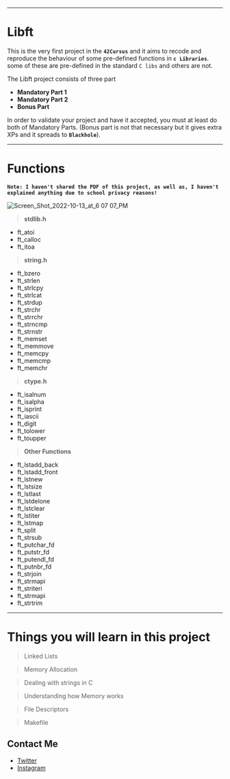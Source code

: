 
---

# Libft

This is the very first project in the **`42Cursus`** and it aims to recode and reproduce the behaviour of some pre-defined functions in **`c Libraries`**. <br/>
some of these are pre-defined in the standard `C libs` and others are not.

The Libft project consists of three part
- **Mandatory Part 1**
- **Mandatory Part 2**
- **Bonus Part**
  
In order to validate your project and have it accepted, you must at least do both of Mandatory Parts. (Bonus part is not that necessary but it gives extra XPs and it spreads to **`Blackhole`**).

---

# Functions

**```Note: I haven't shared the PDF of this project, as well as, I haven't explained anything due to school privacy reasons!```**

![Screen_Shot_2022-10-13_at_6 07 07_PM](https://user-images.githubusercontent.com/49293816/195662453-cb701fce-29a8-4c98-ab3d-6c5f69e4304a.png)

> **stdlib.h**
- ft_atoi
- ft_calloc
- ft_itoa

> **string.h**
- ft_bzero
- ft_strlen
- ft_strlcpy
- ft_strlcat
- ft_strdup
- ft_strchr
- ft_strrchr
- ft_strncmp
- ft_strnstr
- ft_memset
- ft_memmove
- ft_memcpy
- ft_memcmp
- ft_memchr

> **ctype.h**
- ft_isalnum
- ft_isalpha
- ft_isprint
- ft_iascii
- ft_digit
- ft_tolower
- ft_toupper

> **Other Functions**

- ft_lstadd_back
- ft_lstadd_front
- ft_lstnew
- ft_lstsize
- ft_lstlast
- ft_lstdelone
- ft_lstclear
- ft_lstiter
- ft_lstmap
- ft_split
- ft_strsub
- ft_putchar_fd
- ft_putstr_fd
- ft_putendl_fd
- ft_putnbr_fd
- ft_strjoin
- ft_strmapi
- ft_striteri
- ft_strmapi
- ft_strtrim

---

# Things you will learn in this project

> Linked Lists

> Memory Allocation

> Dealing with strings in C

> Understanding how Memory works

> File Descriptors

> Makefile

## Contact Me

* [Twitter][_1]
* [Instagram][_2]

[_1]: https://twitter.com/amait0u
[_2]: https://www.instagram.com/amait0u
